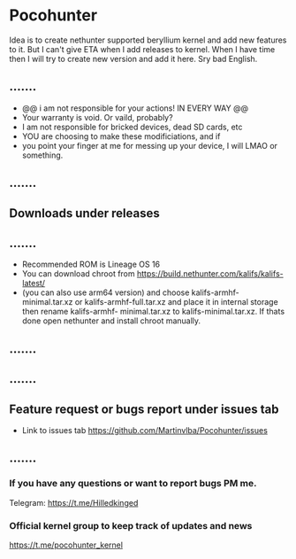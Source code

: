 # Pocohunter
Idea is to create nethunter supported beryllium kernel and add new features to it. But I can't give ETA when I add releases to kernel. When I have time then I will try to create new version and add it here. Sry bad English.

## .......
* @@ i am not responsible for your actions! IN EVERY WAY @@
* Your warranty is void. Or vaild, probably?
* I am not responsible for bricked devices, dead SD cards, etc
* YOU are choosing to make these modificiations, and if 
* you point your finger at me for messing up your device, I will LMAO or something.
## .......
## Downloads under releases
## .......
*  Recommended ROM is Lineage OS 16
*  You can download chroot from https://build.nethunter.com/kalifs/kalifs-latest/
*  (you can also use arm64 version) and choose kalifs-armhf-minimal.tar.xz or kalifs-armhf-full.tar.xz and place it in internal storage then rename kalifs-armhf-   minimal.tar.xz to kalifs-minimal.tar.xz. If thats done open nethunter and install chroot manually.
## .......

## .......
## Feature request or bugs report under issues tab
* Link to issues tab https://github.com/Martinvlba/Pocohunter/issues
## .......

### If you have any questions or want to report bugs PM me.
Telegram: https://t.me/Hilledkinged
### Official kernel group to keep track of updates and news
https://t.me/pocohunter_kernel
